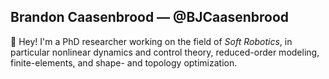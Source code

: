 ## Brandon Caasenbrood — @BJCaasenbrood

👋 Hey! I'm a PhD researcher working on the field of *Soft Robotics*, in particular nonlinear dynamics and control theory, reduced-order modeling, finite-elements, and shape- and topology optimization.
<!--
**BJCaasenbrood/BJCaasenbrood** is a ✨ _special_ ✨ repository because its `README.md` (this file) appears on your GitHub profile.

Here are some ideas to get you started:

- 🔭 I’m currently working on ...
- 🌱 I’m currently learning ...
- 👯 I’m looking to collaborate on ...
- 🤔 I’m looking for help with ...
- 💬 Ask me about ...
- 📫 How to reach me: ...
- 😄 Pronouns: ...
- ⚡ Fun fact: ...
-->
